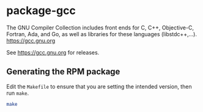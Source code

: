 # package-gcc

The GNU Compiler Collection includes front ends for C, C++, Objective-C, Fortran, Ada, and Go, as well as libraries for these languages (libstdc++,...). <https://gcc.gnu.org>

See <https://gcc.gnu.org> for releases.

## Generating the RPM package

Edit the `Makefile` to ensure that you are setting the intended version, then run `make`.

```bash
make
```
